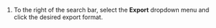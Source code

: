 1. To the right of the search bar, select the **Export** dropdown menu and click the desired export format.
